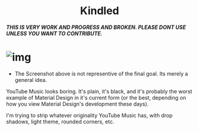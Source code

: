 <h1 align="center">Kindled</h1>

***THIS IS VERY WORK AND PROGRESS AND BROKEN. PLEASE DONT USE UNLESS YOU WANT TO CONTRIBUTE.***

# ![img](https://files.catbox.moe/94yzty.png)

* The Screenshot above is not representive of the final goal. Its merely a general idea.

YouTube Music looks boring. It's plain, it's black, and it's probably the worst example of Material Design in it's current form (or the best, depending on how you view Material Design's development these days).

I'm trying to strip whatever originality YouTube Music has, with drop shadows, light theme, rounded corners, etc.

